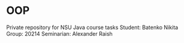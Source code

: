 # OOP
Private repository for NSU Java course tasks
Student: Batenko Nikita
Group: 20214
Seminarian: Alexander Raish

